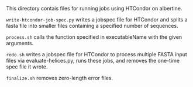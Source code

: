 This directory contais files for running jobs using HTCondor on albertine.

`write-htcondor-job-spec.py` writes a jobspec file for HTCondor and splits a fasta file into smaller files containing a specified number of sequences.

`process.sh` calls the function specified in executableName with the given arguments.

`redo.sh` writes a jobspec file for HTCondor to process multiple FASTA input files via evaluate-helices.py, runs these jobs, and removes the one-time spec file it wrote.

`finalize.sh` removes zero-length error files.
